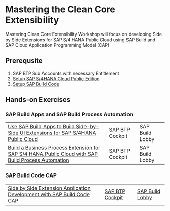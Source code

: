 # Mastering the Clean Core Extensibility
Mastering Clean Core Extensibility Workshop will focus on developing Side by Side Extensions for SAP S/4 HANA Public Cloud using SAP Build and SAP Cloud Application Programming Model (CAP)

## Prerequsite
1. SAP BTP Sub Accounts with necessary Entitlement 
2. [Setup SAP S/4HANA Cloud Public Edition](./setup/s4hana-cloud-config.md)
3. [Setup SAP Build Code](./setup/setup-build-code.md)

## Hands-on Exercises

### SAP Build Apps and SAP Build Process Automation
|  | | | 
| ----------- | ----------- | ----------- |
|[Use SAP Build Apps to Build Side-by-Side UI Extensions for SAP S/4HANA Public Cloud](../../build-apps/README.md) | SAP BTP Cockpit | SAP Build Lobby|
|[Build a Business Process Extension for SAP S/4 HANA  Public Cloud with SAP Build Process Automation](../../build-process-automation/README.md)|SAP BTP Cockpit | SAP Build Lobby|


### SAP Build Code CAP
|  | | | 
| ----------- | ----------- | ----------- |
| [Side by Side Extension Application Development with SAP Build Code CAP](../../build-code/README.md) | [SAP BTP Cockpit](https://apac.cockpit.btp.cloud.sap/cockpit/#/globalaccount/a9030b2a-ed51-438e-9166-241ce6c0291d/subaccount/4c1ebe70-43f2-4a82-83c1-c85da24c7fba/subaccountoverview) | [SAP Build Lobby](https://pes-handson.eu10.build.cloud.sap/lobby)|